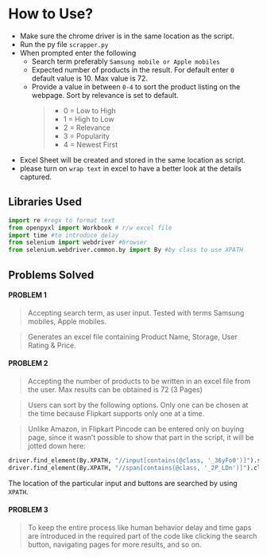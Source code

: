 # How to Use?

- Make sure the chrome driver is in the same location as the script.
- Run the py file `scrapper.py`
- When prompted enter the following
   - Search term preferably `Samsung mobile or Apple mobiles`
   - Expected number of products in the result. For default enter `0` default value is 10. Max value is 72.
  - Provide a value in between `0-4` to sort the product listing on the webpage. Sort by relevance is set to default.
     > * 0 = Low to High
     > * 1 = High to Low
     > * 2 = Relevance
     > * 3 = Popularity
     > * 4 = Newest First
- Excel Sheet will be created and stored in the same location as script.
- please turn on `wrap text` in excel to have a better look at the details captured.

## Libraries Used
```python
import re #regx to format text
from openpyxl import Workbook # r/w excel file
import time #to introduce delay
from selenium import webdriver #browser
from selenium.webdriver.common.by import By #by class to use XPATH
```
## Problems Solved
#### PROBLEM 1

> Accepting search term, as user input. Tested with terms Samsung mobiles, Apple mobiles.

> Generates an excel file containing Product Name, Storage, User Rating & Price.

#### PROBLEM 2

> Accepting the number of products to be written in an excel file from the user. Max results can be obtained is 72 (3 Pages)

> Users can sort by the following options. Only one can be chosen at the time because Flipkart supports only one at a time.

> Unlike Amazon, in Flipkart Pincode can be entered only on buying page, since it wasn’t possible to show that part in the script, it will be jotted down here:
```python
driver.find_element(By.XPATH, "//input[contains(@class, '_36yFo0')]").send_keys(“400072”) #this will copy the pin code in the text box  
driver.find_element(By.XPATH, "//span[contains(@class, '_2P_LDn')]").click() #click the check button
```
The location of the particular input and buttons are searched by using `XPATH`.

#### PROBLEM 3

> To keep the entire process like human behavior delay and time gaps are introduced in the required part of the code like clicking the search button, navigating pages for more results, and so on. 